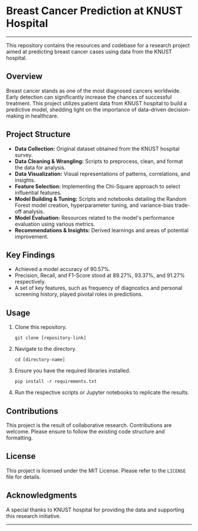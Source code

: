 # Breast Cancer Prediction at KNUST Hospital
---
This repository contains the resources and codebase for a research project aimed at predicting breast cancer cases using data from the KNUST hospital.

## Overview

Breast cancer stands as one of the most diagnosed cancers worldwide. Early detection can significantly increase the chances of successful treatment. This project utilizes patient data from KNUST hospital to build a predictive model, shedding light on the importance of data-driven decision-making in healthcare.

## Project Structure

- **Data Collection:** Original dataset obtained from the KNUST hospital survey.
- **Data Cleaning & Wrangling:** Scripts to preprocess, clean, and format the data for analysis.
- **Data Visualization:** Visual representations of patterns, correlations, and insights.
- **Feature Selection:** Implementing the Chi-Square approach to select influential features.
- **Model Building & Tuning:** Scripts and notebooks detailing the Random Forest model creation, hyperparameter tuning, and variance-bias trade-off analysis.
- **Model Evaluation:** Resources related to the model's performance evaluation using various metrics.
- **Recommendations & Insights:** Derived learnings and areas of potential improvement.

## Key Findings

- Achieved a model accuracy of 90.57%.
- Precision, Recall, and F1-Score stood at 89.27%, 93.37%, and 91.27% respectively.
- A set of key features, such as frequency of diagnostics and personal screening history, played pivotal roles in predictions.

## Usage

1. Clone this repository.
   ```
   git clone [repository-link]
   ```
2. Navigate to the directory.
   ```
   cd [directory-name]
   ```
3. Ensure you have the required libraries installed. 
   ```
   pip install -r requirements.txt
   ```
4. Run the respective scripts or Jupyter notebooks to replicate the results.

## Contributions

This project is the result of collaborative research. Contributions are welcome. Please ensure to follow the existing code structure and formatting.

## License

This project is licensed under the MIT License. Please refer to the `LICENSE` file for details.

## Acknowledgments

A special thanks to KNUST hospital for providing the data and supporting this research initiative.

---
